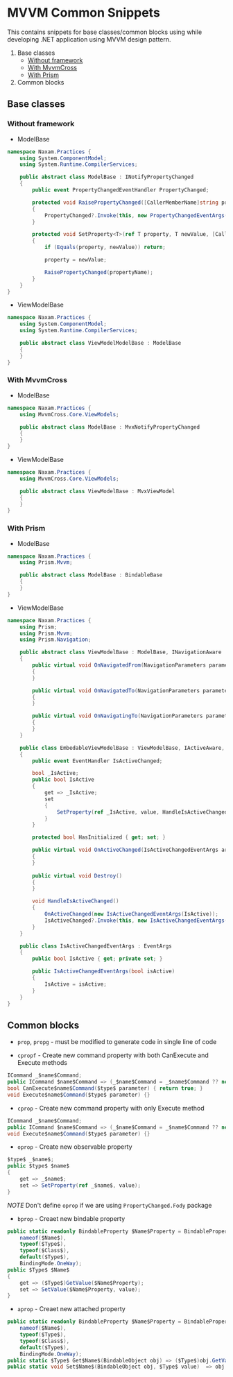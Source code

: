 # MVVM Common Snippets
This contains snippets for base classes/common blocks using while developing .NET application using MVVM design pattern.

1. Base classes
    - [Without framework](#without-framework)
    - [With MvvmCross](#with-mvvmcross)
    - [With Prism](#with-prism)
2. Common blocks

## Base classes
### Without framework
- ModelBase
```C#
namespace Naxam.Practices {
    using System.ComponentModel;
    using System.Runtime.CompilerServices;

    public abstract class ModelBase : INotifyPropertyChanged
    {
        public event PropertyChangedEventHandler PropertyChanged;

        protected void RaisePropertyChanged([CallerMemberName]string propertyName = null)
        {
            PropertyChanged?.Invoke(this, new PropertyChangedEventArgs(propertyName));
        }

        protected void SetProperty<T>(ref T property, T newValue, [CallerMemberName]string propertyName = null)
        {
            if (Equals(property, newValue)) return;

            property = newValue;

            RaisePropertyChanged(propertyName);
        }
    }
}
```

- ViewModelBase
```C#
namespace Naxam.Practices {
    using System.ComponentModel;
    using System.Runtime.CompilerServices;

    public abstract class ViewModelModelBase : ModelBase
    {
    }
}
```

### With MvvmCross
- ModelBase
```C#
namespace Naxam.Practices {
    using MvvmCross.Core.ViewModels;

    public abstract class ModelBase : MvxNotifyPropertyChanged
    {
    }
}
```

- ViewModelBase
```C#
namespace Naxam.Practices {
    using MvvmCross.Core.ViewModels;

    public abstract class ViewModelBase : MvxViewModel
    {
    }
}
```

### With Prism
- ModelBase
```C#
namespace Naxam.Practices {
    using Prism.Mvvm;

    public abstract class ModelBase : BindableBase
    {
    }
}
```

- ViewModelBase
```C#
namespace Naxam.Practices {
    using Prism;
    using Prism.Mvvm;
    using Prism.Navigation;

    public abstract class ViewModelBase : ModelBase, INavigationAware
    {
        public virtual void OnNavigatedFrom(NavigationParameters parameters)
        {
        }

        public virtual void OnNavigatedTo(NavigationParameters parameters)
        {
        }

        public virtual void OnNavigatingTo(NavigationParameters parameters)
        {
        }
    }

    public class EmbedableViewModelBase : ViewModelBase, IActiveAware, IDestructible
    {
        public event EventHandler IsActiveChanged;

        bool _IsActive;
        public bool IsActive
        {
            get => _IsActive;
            set
            {
                SetProperty(ref _IsActive, value, HandleIsActiveChanged);
            }
        }

        protected bool HasInitialized { get; set; }

        public virtual void OnActiveChanged(IsActiveChangedEventArgs args)
        {
        }
    
        public virtual void Destroy()
        {
        }

        void HandleIsActiveChanged()
        {
            OnActiveChanged(new IsActiveChangedEventArgs(IsActive));
            IsActiveChanged?.Invoke(this, new IsActiveChangedEventArgs(IsActive));
        }
    }

    public class IsActiveChangedEventArgs : EventArgs
    {
        public bool IsActive { get; private set; }

        public IsActiveChangedEventArgs(bool isActive)
        {
            IsActive = isActive;
        }
    }
}
```

## Common blocks
- `prop`, `propg` - must be modified to generate code in single line of code

- `cpropf` - Create new command property with both CanExecute and Execute methods
```C#
ICommand _$name$Command;
public ICommand $name$Command => (_$name$Command = _$name$Command ?? new Command<$type$>(Execute$name$Command, CanExecute$name$Command)); 
bool CanExecute$name$Command($type$ parameter) { return true; }
void Execute$name$Command($type$ parameter) {}
```

- `cprop` - Create new command property with only Execute method
```C#
ICommand _$name$Command;
public ICommand $name$Command => (_$name$Command = _$name$Command ?? new Command<$type$>(Execute$name$Command)); 
void Execute$name$Command($type$ parameter) {}
```

- `oprop` - Create new observable property
```C#
$type$ _$name$;
public $type$ $name$ 
{
    get => _$name$;
    set => SetProperty(ref _$name$, value);
}
```
*NOTE* Don't define `oprop` if we are using `PropertyChanged.Fody` package

- `bprop` - Creaet new bindable property
```c#
public static readonly BindableProperty $Name$Property = BindableProperty.Create(
    nameof($Name$),
    typeof($Type$),
    typeof($Class$),
    default($Type$),
    BindingMode.OneWay);
public $Type$ $Name$
{
    get => ($Type$)GetValue($Name$Property);
    set => SetValue($Name$Property, value);
}
```

- `aprop` - Creaet new attached property
```c#
public static readonly BindableProperty $Name$Property = BindableProperty.CreateAttached(
    nameof($Name$),
    typeof($Type$),
    typeof($Class$),
    default($Type$),
    BindingMode.OneWay);
public static $Type$ Get$Name$(BindableObject obj) => ($Type$)obj.GetValue($Name$Property);
public static void Set$Name$(BindableObject obj, $Type$ value)  => obj.SetValue($Name$Property, value);
```